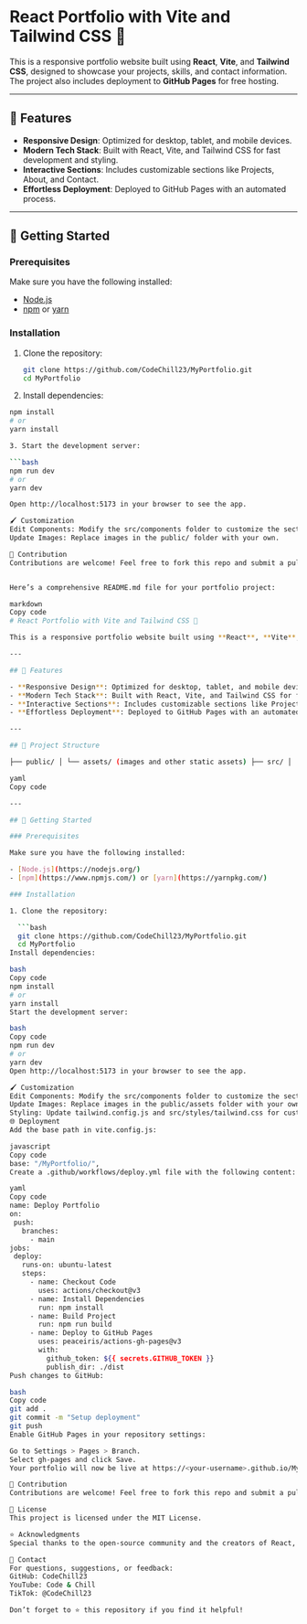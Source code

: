 # React Portfolio with Vite and Tailwind CSS 🚀

This is a responsive portfolio website built using **React**, **Vite**, and **Tailwind CSS**, designed to showcase your projects, skills, and contact information. The project also includes deployment to **GitHub Pages** for free hosting.

---

## 🌟 Features

- **Responsive Design**: Optimized for desktop, tablet, and mobile devices.
- **Modern Tech Stack**: Built with React, Vite, and Tailwind CSS for fast development and styling.
- **Interactive Sections**: Includes customizable sections like Projects, About, and Contact.
- **Effortless Deployment**: Deployed to GitHub Pages with an automated process.

---
## 🚀 Getting Started

### Prerequisites

Make sure you have the following installed:

- [Node.js](https://nodejs.org/)
- [npm](https://www.npmjs.com/) or [yarn](https://yarnpkg.com/)

### Installation

1. Clone the repository:

   ```bash
   git clone https://github.com/CodeChill23/MyPortfolio.git
   cd MyPortfolio

2. Install dependencies:

 ```bash
npm install
# or
yarn install

3. Start the development server:

 ```bash
npm run dev
# or
yarn dev

Open http://localhost:5173 in your browser to see the app.

🖌️ Customization
Edit Components: Modify the src/components folder to customize the sections.
Update Images: Replace images in the public/ folder with your own.

🤝 Contribution
Contributions are welcome! Feel free to fork this repo and submit a pull request. For major changes, please open an issue first.


Here’s a comprehensive README.md file for your portfolio project:

markdown
Copy code
# React Portfolio with Vite and Tailwind CSS 🚀

This is a responsive portfolio website built using **React**, **Vite**, and **Tailwind CSS**, designed to showcase your projects, skills, and contact information. The project also includes deployment to **GitHub Pages** for free hosting.

---

## 🌟 Features

- **Responsive Design**: Optimized for desktop, tablet, and mobile devices.
- **Modern Tech Stack**: Built with React, Vite, and Tailwind CSS for fast development and styling.
- **Interactive Sections**: Includes customizable sections like Projects, About, and Contact.
- **Effortless Deployment**: Deployed to GitHub Pages with an automated process.

---

## 📂 Project Structure

├── public/ │ └── assets/ (images and other static assets) ├── src/ │ ├── components/ │ │ ├── About.jsx │ │ ├── Contact.jsx │ │ ├── Header.jsx │ │ ├── Projects.jsx │ │ └── Footer.jsx │ ├── styles/ │ │ └── tailwind.css │ ├── App.jsx │ └── main.jsx ├── .github/ │ └── workflows/ │ └── deploy.yml ├── package.json ├── vite.config.js └── README.md

yaml
Copy code

---

## 🚀 Getting Started

### Prerequisites

Make sure you have the following installed:

- [Node.js](https://nodejs.org/)
- [npm](https://www.npmjs.com/) or [yarn](https://yarnpkg.com/)

### Installation

1. Clone the repository:

   ```bash
   git clone https://github.com/CodeChill23/MyPortfolio.git
   cd MyPortfolio
Install dependencies:

bash
Copy code
npm install
# or
yarn install
Start the development server:

bash
Copy code
npm run dev
# or
yarn dev
Open http://localhost:5173 in your browser to see the app.

🖌️ Customization
Edit Components: Modify the src/components folder to customize the sections.
Update Images: Replace images in the public/assets folder with your own.
Styling: Update tailwind.config.js and src/styles/tailwind.css for custom styles.
🌐 Deployment
Add the base path in vite.config.js:

javascript
Copy code
base: "/MyPortfolio/",
Create a .github/workflows/deploy.yml file with the following content:

yaml
Copy code
name: Deploy Portfolio
on:
  push:
    branches:
      - main
jobs:
  deploy:
    runs-on: ubuntu-latest
    steps:
      - name: Checkout Code
        uses: actions/checkout@v3
      - name: Install Dependencies
        run: npm install
      - name: Build Project
        run: npm run build
      - name: Deploy to GitHub Pages
        uses: peaceiris/actions-gh-pages@v3
        with:
          github_token: ${{ secrets.GITHUB_TOKEN }}
          publish_dir: ./dist
Push changes to GitHub:

bash
Copy code
git add .
git commit -m "Setup deployment"
git push
Enable GitHub Pages in your repository settings:

Go to Settings > Pages > Branch.
Select gh-pages and click Save.
Your portfolio will now be live at https://<your-username>.github.io/MyPortfolio/.

🤝 Contribution
Contributions are welcome! Feel free to fork this repo and submit a pull request. For major changes, please open an issue first.

📄 License
This project is licensed under the MIT License.

⭐ Acknowledgments
Special thanks to the open-source community and the creators of React, Vite, and Tailwind CSS.

📝 Contact
For questions, suggestions, or feedback:
GitHub: CodeChill23
YouTube: Code & Chill
TikTok: @CodeChill23

Don’t forget to ⭐ this repository if you find it helpful!



